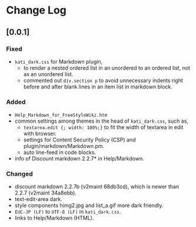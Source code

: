 # Change Log

<!-- markdownlint-disable MD024 no-duplicate-heading -->
<!-- ## [Unreleased 0.0.2] -->

## [0.0.1]

### Fixed

- `kati_dark.css` for Markdown plugin,
  - to render a nested ordered list in an unordered to an ordered list, not as an unordered list.
  - commented out `div.section p` to avoid unnecessary indents right before and after
   blank lines in an item list in markdown block.

### Added

- `Help_Markdown_for_FreeStyleWiki.htm`
- common settings among themes in the head of `kati_dark.css`, such as,
  - `textarea.edit {; width: 100%;}` to fit the width of textarea in edit with browser.
  - settings for Content Security Policy (CSP) and plugin/markdown/Markdown.pm.
  - auto line-feed in code blocks.
- info of Discount markdown 2.2.7\* in Help/Markdown.

### Changed

- discount markdown 2.2.7b (v2maint 68db3cd), which is newer than 2.2.7 (v2maint 34a8ebb).
- text-edit-area dark.
- style components himg2.jpg and list_a.gif more dark friendly.
- `EUC-JP (LF)` to `UTF-8 (LF)` in `kati_dark.css`.
- links to Help/Markdown (HTML).

<!--
## Template
### Added
### Changed
### Deprecated
### Removed
### Fixed
### Security
-->
